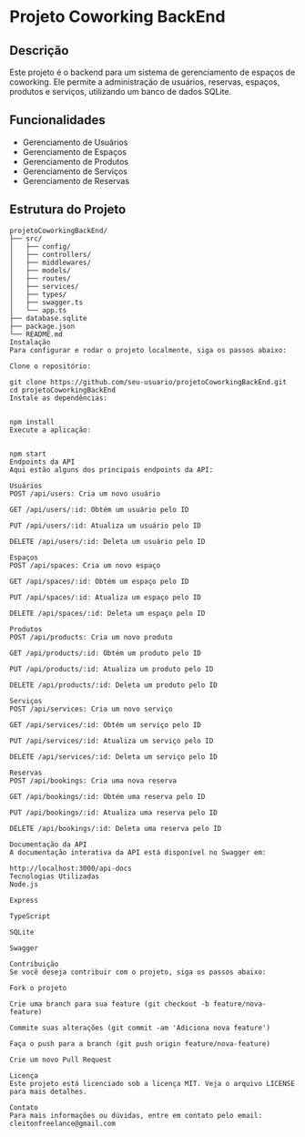 # Projeto Coworking BackEnd

## Descrição
Este projeto é o backend para um sistema de gerenciamento de espaços de coworking. Ele permite a administração de usuários, reservas, espaços, produtos e serviços, utilizando um banco de dados SQLite.

## Funcionalidades
- Gerenciamento de Usuários
- Gerenciamento de Espaços
- Gerenciamento de Produtos
- Gerenciamento de Serviços
- Gerenciamento de Reservas

## Estrutura do Projeto
```plaintext
projetoCoworkingBackEnd/
├── src/
│   ├── config/
│   ├── controllers/
│   ├── middlewares/
│   ├── models/
│   ├── routes/
│   ├── services/
│   ├── types/
│   ├── swagger.ts
│   └── app.ts
├── database.sqlite
├── package.json
└── README.md
Instalação
Para configurar e rodar o projeto localmente, siga os passos abaixo:

Clone o repositório:

git clone https://github.com/seu-usuario/projetoCoworkingBackEnd.git
cd projetoCoworkingBackEnd
Instale as dependências:


npm install
Execute a aplicação:


npm start
Endpoints da API
Aqui estão alguns dos principais endpoints da API:

Usuários
POST /api/users: Cria um novo usuário

GET /api/users/:id: Obtém um usuário pelo ID

PUT /api/users/:id: Atualiza um usuário pelo ID

DELETE /api/users/:id: Deleta um usuário pelo ID

Espaços
POST /api/spaces: Cria um novo espaço

GET /api/spaces/:id: Obtém um espaço pelo ID

PUT /api/spaces/:id: Atualiza um espaço pelo ID

DELETE /api/spaces/:id: Deleta um espaço pelo ID

Produtos
POST /api/products: Cria um novo produto

GET /api/products/:id: Obtém um produto pelo ID

PUT /api/products/:id: Atualiza um produto pelo ID

DELETE /api/products/:id: Deleta um produto pelo ID

Serviços
POST /api/services: Cria um novo serviço

GET /api/services/:id: Obtém um serviço pelo ID

PUT /api/services/:id: Atualiza um serviço pelo ID

DELETE /api/services/:id: Deleta um serviço pelo ID

Reservas
POST /api/bookings: Cria uma nova reserva

GET /api/bookings/:id: Obtém uma reserva pelo ID

PUT /api/bookings/:id: Atualiza uma reserva pelo ID

DELETE /api/bookings/:id: Deleta uma reserva pelo ID

Documentação da API
A documentação interativa da API está disponível no Swagger em:

http://localhost:3000/api-docs
Tecnologias Utilizadas
Node.js

Express

TypeScript

SQLite

Swagger

Contribuição
Se você deseja contribuir com o projeto, siga os passos abaixo:

Fork o projeto

Crie uma branch para sua feature (git checkout -b feature/nova-feature)

Commite suas alterações (git commit -am 'Adiciona nova feature')

Faça o push para a branch (git push origin feature/nova-feature)

Crie um novo Pull Request

Licença
Este projeto está licenciado sob a licença MIT. Veja o arquivo LICENSE para mais detalhes.

Contato
Para mais informações ou dúvidas, entre em contato pelo email: cleitonfreelance@gmail.com